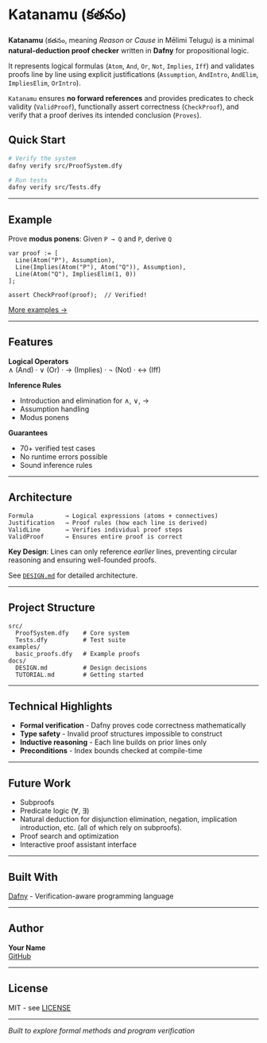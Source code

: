 # Katanamu (కతనం)

**Katanamu** (కతనం, meaning *Reason* or *Cause* in Mēlimi Telugu) is a minimal 
**natural-deduction proof checker** written in **Dafny** for propositional logic.  

It represents logical formulas (`Atom`, `And`, `Or`, `Not`, `Implies`, `Iff`) 
and validates proofs line by line using explicit justifications 
(`Assumption`, `AndIntro`, `AndElim`, `ImpliesElim`, `OrIntro`).  

`Katanamu` ensures **no forward references** and provides predicates to check 
validity (`ValidProof`), functionally assert correctness (`CheckProof`), and 
verify that a proof derives its intended conclusion (`Proves`).

## Quick Start

```bash
# Verify the system
dafny verify src/ProofSystem.dfy

# Run tests
dafny verify src/Tests.dfy
```

---

## Example

Prove **modus ponens**: Given `P → Q` and `P`, derive `Q`

```dafny
var proof := [
  Line(Atom("P"), Assumption),
  Line(Implies(Atom("P"), Atom("Q")), Assumption),
  Line(Atom("Q"), ImpliesElim(1, 0))
];

assert CheckProof(proof);  // Verified!
```

[More examples →](./examples/)

---

## Features

**Logical Operators**  
∧ (And) · ∨ (Or) · → (Implies) · ¬ (Not) · ↔ (Iff)

**Inference Rules**
- Introduction and elimination for ∧, ∨, →
- Assumption handling
- Modus ponens

**Guarantees**
- 70+ verified test cases
- No runtime errors possible
- Sound inference rules

---

## Architecture

```
Formula         → Logical expressions (atoms + connectives)
Justification   → Proof rules (how each line is derived)
ValidLine       → Verifies individual proof steps
ValidProof      → Ensures entire proof is correct
```

**Key Design**: Lines can only reference *earlier* lines, preventing circular reasoning and ensuring well-founded proofs.

See [`DESIGN.md`](./docs/DESIGN.md) for detailed architecture.

---

## Project Structure

```
src/
  ProofSystem.dfy    # Core system
  Tests.dfy          # Test suite
examples/
  basic_proofs.dfy   # Example proofs
docs/
  DESIGN.md          # Design decisions
  TUTORIAL.md        # Getting started
```

---

## Technical Highlights

- **Formal verification** - Dafny proves code correctness mathematically
- **Type safety** - Invalid proof structures impossible to construct
- **Inductive reasoning** - Each line builds on prior lines only
- **Preconditions** - Index bounds checked at compile-time

---

## Future Work

- Subproofs
- Predicate logic (∀, ∃)
- Natural deduction for disjunction elimination, negation, implication introduction, etc. (all of which rely on subproofs).
- Proof search and optimization
- Interactive proof assistant interface
  
---

## Built With

[Dafny](https://dafny.org/) - Verification-aware programming language

---

## Author

**Your Name**  
[GitHub](https://github.com/PuneetPuli)

---

## License

MIT - see [LICENSE](LICENSE)

---

*Built to explore formal methods and program verification*
